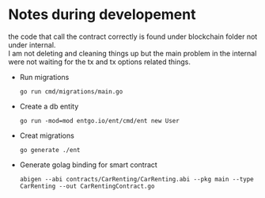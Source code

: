 # Notes during developement

the code that call the contract correctly is found under blockchain folder not under internal.
<br> 
I am not deleting and cleaning things up but the main problem in the internal were 
not waiting for the tx and tx options related things.



- Run migrations
  ```
  go run cmd/migrations/main.go
  ```
- Create a db entity
    ```
  go run -mod=mod entgo.io/ent/cmd/ent new User
  ```
- Creat migrations
    ```
  go generate ./ent
  ```
- Generate golag binding for smart contract
  ```shell
  abigen --abi contracts/CarRenting/CarRenting.abi --pkg main --type CarRenting --out CarRentingContract.go
  ```

